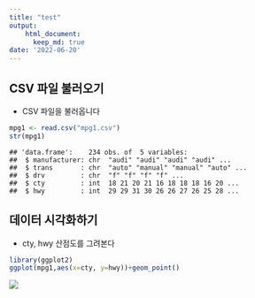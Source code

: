 ```yaml
---
title: "test"
output: 
    html_document:
      keep_md: true
date: '2022-06-20'
---
```




## CSV 파일 불러오기
- CSV 파일을 불러옵니다

```r
mpg1 <- read.csv("mpg1.csv")
str(mpg1)
```

```
## 'data.frame':	234 obs. of  5 variables:
##  $ manufacturer: chr  "audi" "audi" "audi" "audi" ...
##  $ trans       : chr  "auto" "manual" "manual" "auto" ...
##  $ drv         : chr  "f" "f" "f" "f" ...
##  $ cty         : int  18 21 20 21 16 18 18 18 16 20 ...
##  $ hwy         : int  29 29 31 30 26 26 27 26 25 28 ...
```


## 데이터 시각화하기
- cty, hwy 산점도를 그려본다


```r
library(ggplot2)
ggplot(mpg1,aes(x=cty, y=hwy))+geom_point()
```

![](/images/rmd_0620/unnamed-chunk-2-1.png)<!-- -->






